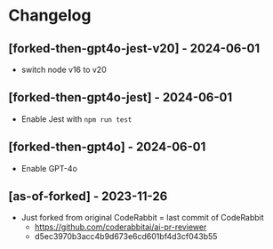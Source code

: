 # Changelog

## [forked-then-gpt4o-jest-v20] - 2024-06-01
- switch node v16 to v20

## [forked-then-gpt4o-jest] - 2024-06-01
- Enable Jest with `npm run test`

## [forked-then-gpt4o] - 2024-06-01
- Enable GPT-4o

## [as-of-forked] - 2023-11-26
- Just forked from original CodeRabbit = last commit of CodeRabbit
  - https://github.com/coderabbitai/ai-pr-reviewer
  - d5ec3970b3acc4b9d673e6cd601bf4d3cf043b55
